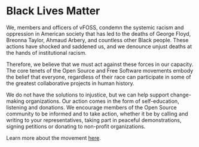 # Black Lives Matter
We, members and officers of vFOSS, condemn the systemic racism and
oppression in American society that has led to the deaths of George
Floyd, Breonna Taylor, Ahmaud Arbery, and countless other Black
people. These actions have shocked and saddened us, and we denounce
unjust deaths at the hands of institutional racism.

Therefore, we believe that we must act against these forces in our
capacity. The core tenets of the Open Source and Free Software
movements embody the belief that everyone, regardless of their race
can participate in some of the greatest collaborative projects in
human history.

We do not have the solutions to injustice, but we can help support
change-making organizations. Our action comes in the form of
self-education, listening and donations. We encourage members of the
Open Source community to be informed and to take action, whether it be
by calling and writing to your representatives, taking part in
peaceful demonstrations, signing petitions or donating to non-profit
organizations.


Learn more about the movement
[here](https://blacklivesmatters.carrd.co/).
